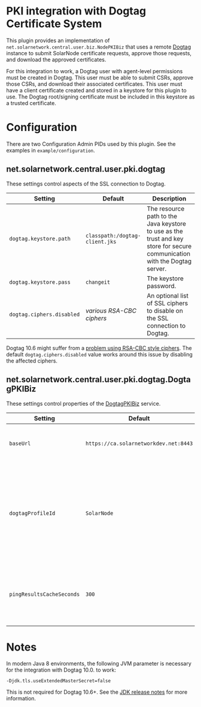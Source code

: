 # PKI integration with Dogtag Certificate System

This plugin provides an implementation of `net.solarnetwork.central.user.biz.NodePKIBiz` that uses a
remote [Dogtag][1] instance to submit SolarNode certificate requests, approve those requests, and
download the approved certificates.

For this integration to work, a Dogtag user with agent-level permissions must be created in Dogtag.
This user must be able to submit CSRs, approve those CSRs, and download their associated
certificates. This user must have a client certificate created and stored in a keystore for this
plugin to use. The Dogtag root/signing certificate must be included in this keystore as a trusted
certificate.


# Configuration

There are two Configuration Admin PIDs used by this plugin. See the examples in `example/configuration`.

## net.solarnetwork.central.user.pki.dogtag

These settings control aspects of the SSL connection to Dogtag.

| Setting                   | Default | Description |
|---------------------------|---------|-------------|
| `dogtag.keystore.path`    | `classpath:/dogtag-client.jks` | The resource path to the Java keystore to use as the trust and key store for secure communication with the Dogtag server. |
| `dogtag.keystore.pass`    | `changeit` | The keystore password. |
| `dogtag.ciphers.disabled` | _various RSA-CBC ciphers_ | An optional list of SSL ciphers to disable on the SSL connection to Dogtag. |

Dogtag 10.6 might suffer from a [problem using RSA-CBC style ciphers][3]. The default 
`dogtag.ciphers.disabled` value works around this issue by disabling the affected ciphers.

## net.solarnetwork.central.user.pki.dogtag.DogtagPKIBiz

These settings control properties of the
[DogtagPKIBiz](src/net/solarnetwork/central/user/pki/dogtag/DogtagPKIBiz.java) service.

| Setting           | Default | Description |
|-------------------|---------|-------------|
| `baseUrl`         | `https://ca.solarnetworkdev.net:8443` | The base URL to the Dogtag instance to use. |
| `dogtagProfileId` | `SolarNode` | The name of the certificate profile to use when submitting requests. This profile is expected to accept a PKCS#10 certificate as input. |
| `pingResultsCacheSeconds` | `300` | The maximum number of seconds to cache ping (health check) results. |


# Notes

In modern Java 8 environments, the following JVM parameter is necessary for the integration with
Dogtag 10.0. to work:

```
-Djdk.tls.useExtendedMasterSecret=false
```

This is not required for Dogtag 10.6+. See the [JDK release notes][2] for more information.

 [1]: http://pki.fedoraproject.org/
 [2]: http://www.oracle.com/technetwork/java/javase/8all-relnotes-2226344.html#JDK-8148421
 [3]: https://pagure.io/dogtagpki/issue/3099
